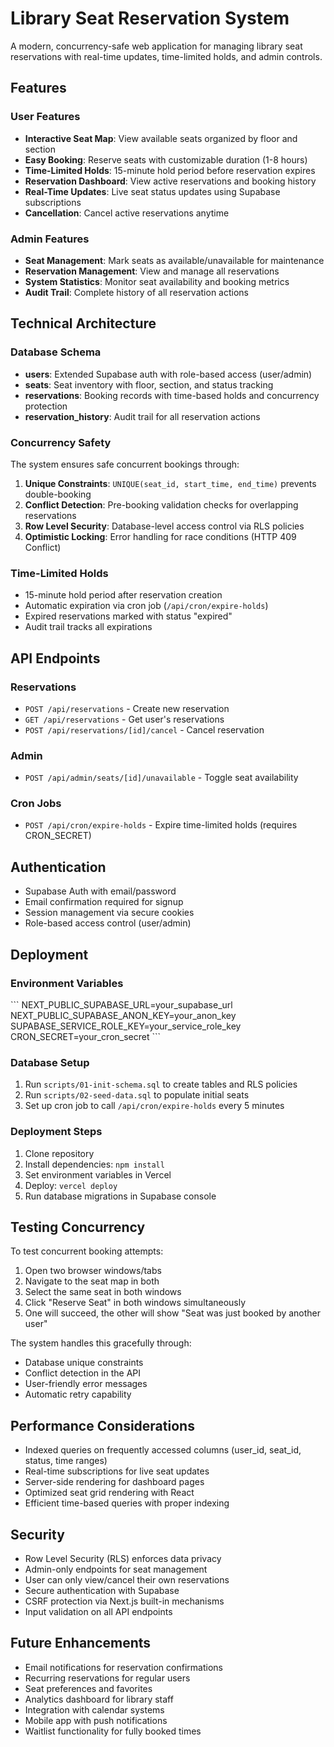 # Library Seat Reservation System

A modern, concurrency-safe web application for managing library seat reservations with real-time updates, time-limited holds, and admin controls.

## Features

### User Features
- **Interactive Seat Map**: View available seats organized by floor and section
- **Easy Booking**: Reserve seats with customizable duration (1-8 hours)
- **Time-Limited Holds**: 15-minute hold period before reservation expires
- **Reservation Dashboard**: View active reservations and booking history
- **Real-Time Updates**: Live seat status updates using Supabase subscriptions
- **Cancellation**: Cancel active reservations anytime

### Admin Features
- **Seat Management**: Mark seats as available/unavailable for maintenance
- **Reservation Management**: View and manage all reservations
- **System Statistics**: Monitor seat availability and booking metrics
- **Audit Trail**: Complete history of all reservation actions

## Technical Architecture

### Database Schema
- **users**: Extended Supabase auth with role-based access (user/admin)
- **seats**: Seat inventory with floor, section, and status tracking
- **reservations**: Booking records with time-based holds and concurrency protection
- **reservation_history**: Audit trail for all reservation actions

### Concurrency Safety
The system ensures safe concurrent bookings through:
1. **Unique Constraints**: `UNIQUE(seat_id, start_time, end_time)` prevents double-booking
2. **Conflict Detection**: Pre-booking validation checks for overlapping reservations
3. **Row Level Security**: Database-level access control via RLS policies
4. **Optimistic Locking**: Error handling for race conditions (HTTP 409 Conflict)

### Time-Limited Holds
- 15-minute hold period after reservation creation
- Automatic expiration via cron job (`/api/cron/expire-holds`)
- Expired reservations marked with status "expired"
- Audit trail tracks all expirations

## API Endpoints

### Reservations
- `POST /api/reservations` - Create new reservation
- `GET /api/reservations` - Get user's reservations
- `POST /api/reservations/[id]/cancel` - Cancel reservation

### Admin
- `POST /api/admin/seats/[id]/unavailable` - Toggle seat availability

### Cron Jobs
- `POST /api/cron/expire-holds` - Expire time-limited holds (requires CRON_SECRET)

## Authentication
- Supabase Auth with email/password
- Email confirmation required for signup
- Session management via secure cookies
- Role-based access control (user/admin)

## Deployment

### Environment Variables
\`\`\`
NEXT_PUBLIC_SUPABASE_URL=your_supabase_url
NEXT_PUBLIC_SUPABASE_ANON_KEY=your_anon_key
SUPABASE_SERVICE_ROLE_KEY=your_service_role_key
CRON_SECRET=your_cron_secret
\`\`\`

### Database Setup
1. Run `scripts/01-init-schema.sql` to create tables and RLS policies
2. Run `scripts/02-seed-data.sql` to populate initial seats
3. Set up cron job to call `/api/cron/expire-holds` every 5 minutes

### Deployment Steps
1. Clone repository
2. Install dependencies: `npm install`
3. Set environment variables in Vercel
4. Deploy: `vercel deploy`
5. Run database migrations in Supabase console

## Testing Concurrency

To test concurrent booking attempts:

1. Open two browser windows/tabs
2. Navigate to the seat map in both
3. Select the same seat in both windows
4. Click "Reserve Seat" in both windows simultaneously
5. One will succeed, the other will show "Seat was just booked by another user"

The system handles this gracefully through:
- Database unique constraints
- Conflict detection in the API
- User-friendly error messages
- Automatic retry capability

## Performance Considerations

- Indexed queries on frequently accessed columns (user_id, seat_id, status, time ranges)
- Real-time subscriptions for live seat updates
- Server-side rendering for dashboard pages
- Optimized seat grid rendering with React
- Efficient time-based queries with proper indexing

## Security

- Row Level Security (RLS) enforces data privacy
- Admin-only endpoints for seat management
- User can only view/cancel their own reservations
- Secure authentication with Supabase
- CSRF protection via Next.js built-in mechanisms
- Input validation on all API endpoints

## Future Enhancements

- Email notifications for reservation confirmations
- Recurring reservations for regular users
- Seat preferences and favorites
- Analytics dashboard for library staff
- Integration with calendar systems
- Mobile app with push notifications
- Waitlist functionality for fully booked times
